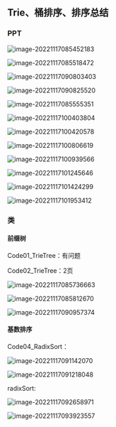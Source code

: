 ##  Trie、桶排序、排序总结
### PPT

![image-20221117085452183](C:\Users\Administrator\java_code\user\algorithm\src\main\java\com\example\algorithm\elementary_1\code05\image\第五节01.png)

![image-20221117085518472](C:\Users\Administrator\java_code\user\algorithm\src\main\java\com\example\algorithm\elementary_1\code05\image\第五节02.png)

![image-20221117090803403](C:\Users\Administrator\java_code\user\algorithm\src\main\java\com\example\algorithm\elementary_1\code05\image\第五节03.png)

![image-20221117090825520](C:\Users\Administrator\java_code\user\algorithm\src\main\java\com\example\algorithm\elementary_1\code05\image\第五节04.png)

![image-20221117085555351](C:\Users\Administrator\java_code\user\algorithm\src\main\java\com\example\algorithm\elementary_1\code05\image\第五节05.png)

![image-20221117100403804](C:\Users\Administrator\java_code\user\algorithm\src\main\java\com\example\algorithm\elementary_1\code05\image\第五节06.png)

![image-20221117100420578](C:\Users\Administrator\java_code\user\algorithm\src\main\java\com\example\algorithm\elementary_1\code05\image\第五节07.png)

![image-20221117100806619](C:\Users\Administrator\java_code\user\algorithm\src\main\java\com\example\algorithm\elementary_1\code05\image\第五节08.png)

![image-20221117100939566](C:\Users\Administrator\java_code\user\algorithm\src\main\java\com\example\algorithm\elementary_1\code05\image\第五节09.png)

![image-20221117101245646](C:\Users\Administrator\java_code\user\algorithm\src\main\java\com\example\algorithm\elementary_1\code05\image\第五节10.png)

![image-20221117101424299](C:\Users\Administrator\java_code\user\algorithm\src\main\java\com\example\algorithm\elementary_1\code05\image\第五节11.png)

![image-20221117101953412](C:\Users\Administrator\java_code\user\algorithm\src\main\java\com\example\algorithm\elementary_1\code05\image\第五节12.png)



### 类

#### 前缀树

Code01_TrieTree：有问题

Code02_TrieTree：2页

![image-20221117085736663](C:\Users\Administrator\java_code\user\algorithm\src\main\java\com\example\algorithm\elementary_1\code05\image\第五节05_前缀树.png)

![image-20221117085812670](C:\Users\Administrator\java_code\user\algorithm\src\main\java\com\example\algorithm\elementary_1\code05\image\第五节05_前缀树02.png)



![image-20221117090957374](C:\Users\Administrator\java_code\user\algorithm\src\main\java\com\example\algorithm\elementary_1\code05\image\第五节05_员工年龄01.png)

#### 基数排序

Code04_RadixSort：

![image-20221117091142070](C:\Users\Administrator\java_code\user\algorithm\src\main\java\com\example\algorithm\elementary_1\code05\image\第五节05_桶排序01.png)

![image-20221117091218048](C:\Users\Administrator\java_code\user\algorithm\src\main\java\com\example\algorithm\elementary_1\code05\image\第五节05_桶排序02.png)

radixSort:

![image-20221117092658971](C:\Users\Administrator\java_code\user\algorithm\src\main\java\com\example\algorithm\elementary_1\code05\image\第五节05_桶排序03.png)



![image-20221117093923557](C:\Users\Administrator\java_code\user\algorithm\src\main\java\com\example\algorithm\elementary_1\code05\image\第五节05_桶排序04.png)



